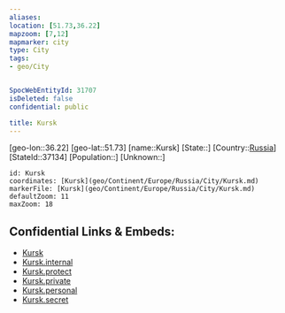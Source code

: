 ```yaml
---
aliases: 
location: [51.73,36.22]
mapzoom: [7,12] 
mapmarker: city 
type: City
tags:
- geo/City


SpocWebEntityId: 31707
isDeleted: false
confidential: public

title: Kursk
---
```

[geo-lon::36.22]
[geo-lat::51.73]
[name::Kursk]
[State::]
[Country::[Russia](geo/Continent/Europe/Russia.md)]
[StateId::37134]
[Population::]
[Unknown::]


```leaflet
id: Kursk
coordinates: [Kursk](geo/Continent/Europe/Russia/City/Kursk.md)
markerFile: [Kursk](geo/Continent/Europe/Russia/City/Kursk.md)
defaultZoom: 11 
maxZoom: 18
```


## Confidential Links & Embeds: 
- [Kursk](../../../../../../_public/geo/Continent/Europe/Russia/City/Kursk.md) 
- [Kursk.internal](../../../../../../_internal/geo/Continent/Europe/Russia/City/Kursk.internal.md) 
- [Kursk.protect](../../../../../../_protect/geo/Continent/Europe/Russia/City/Kursk.protect.md) 
- [Kursk.private](../../../../../../_private/geo/Continent/Europe/Russia/City/Kursk.private.md) 
- [Kursk.personal](../../../../../../_personal/geo/Continent/Europe/Russia/City/Kursk.personal.md) 
- [Kursk.secret](../../../../../../_secret/geo/Continent/Europe/Russia/City/Kursk.secret.md) 
